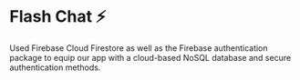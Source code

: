 
# Flash Chat ⚡️

Used Firebase Cloud Firestore as well as the Firebase authentication package to equip our app with a cloud-based NoSQL database and secure authentication methods. 

